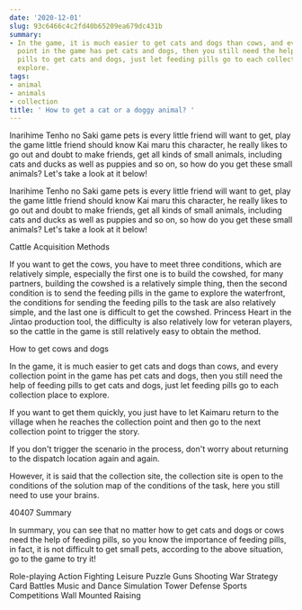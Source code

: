 ```yaml
---
date: '2020-12-01'
slug: 93c6466c4c2fd40b65209ea679dc431b
summary:
- In the game, it is much easier to get cats and dogs than cows, and every collection
  point in the game has pet cats and dogs, then you still need the help of feeding
  pills to get cats and dogs, just let feeding pills go to each collection place to
  explore.
tags:
- animal
- animals
- collection
title: ' How to get a cat or a doggy animal? '
---
```


 Inarihime Tenho no Saki game pets is every little friend will want to get, play the game little friend should know Kai maru this character, he really likes to go out and doubt to make friends, get all kinds of small animals, including cats and ducks as well as puppies and so on, so how do you get these small animals? Let's take a look at it below!

Inarihime Tenho no Saki game pets is every little friend will want to get, play the game little friend should know Kai maru this character, he really likes to go out and doubt to make friends, get all kinds of small animals, including cats and ducks as well as puppies and so on, so how do you get these small animals? Let's take a look at it below!

Cattle Acquisition Methods

If you want to get the cows, you have to meet three conditions, which are relatively simple, especially the first one is to build the cowshed, for many partners, building the cowshed is a relatively simple thing, then the second condition is to send the feeding pills in the game to explore the waterfront, the conditions for sending the feeding pills to the task are also relatively simple, and the last one is difficult to get the cowshed. Princess Heart in the Jintao production tool, the difficulty is also relatively low for veteran players, so the cattle in the game is still relatively easy to obtain the method.

How to get cows and dogs

In the game, it is much easier to get cats and dogs than cows, and every collection point in the game has pet cats and dogs, then you still need the help of feeding pills to get cats and dogs, just let feeding pills go to each collection place to explore.

If you want to get them quickly, you just have to let Kaimaru return to the village when he reaches the collection point and then go to the next collection point to trigger the story.

If you don't trigger the scenario in the process, don't worry about returning to the dispatch location again and again.

However, it is said that the collection site, the collection site is open to the conditions of the solution map of the conditions of the task, here you still need to use your brains.

40407 Summary

In summary, you can see that no matter how to get cats and dogs or cows need the help of feeding pills, so you know the importance of feeding pills, in fact, it is not difficult to get small pets, according to the above situation, go to the game to try it!

Role-playing Action Fighting Leisure Puzzle Guns Shooting War Strategy Card Battles Music and Dance Simulation Tower Defense Sports Competitions Wall Mounted Raising

 
        